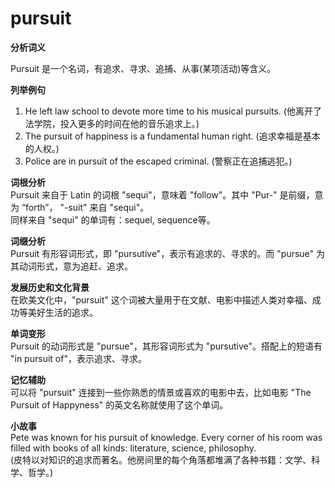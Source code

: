 # pursuit

**分析词义**

  

Pursuit 是一个名词，有追求、寻求、追捕、从事(某项活动)等含义。

  

**列举例句**

  

1.  He left law school to devote more time to his musical pursuits. (他离开了法学院，投入更多的时间在他的音乐追求上。)
2.  The pursuit of happiness is a fundamental human right. (追求幸福是基本的人权。)
3.  Police are in pursuit of the escaped criminal. (警察正在追捕逃犯。)

  

**词根分析**  
Pursuit 来自于 Latin 的词根 "sequi"，意味着 "follow"。其中 "Pur-" 是前缀，意为 “forth”， "-suit" 来自 "sequi"。  
同样来自 "sequi" 的单词有：sequel, sequence等。

  

**词缀分析**  
Pursuit 有形容词形式，即 "pursutive"，表示有追求的、寻求的。而 "pursue" 为其动词形式，意为追赶、追求。

  

**发展历史和文化背景**  
在欧美文化中，"pursuit" 这个词被大量用于在文献、电影中描述人类对幸福、成功等美好生活的追求。

  

**单词变形**  
Pursuit 的动词形式是 "pursue"，其形容词形式为 "pursutive"。搭配上的短语有 "in pursuit of"，表示追求、寻求。

  

**记忆辅助**  
可以将 "pursuit" 连接到一些你熟悉的情景或喜欢的电影中去，比如电影 "The Pursuit of Happyness" 的英文名称就使用了这个单词。

  

**小故事**  
Pete was known for his pursuit of knowledge. Every corner of his room was filled with books of all kinds: literature, science, philosophy.  
(皮特以对知识的追求而著名。他房间里的每个角落都堆满了各种书籍：文学、科学、哲学。)
